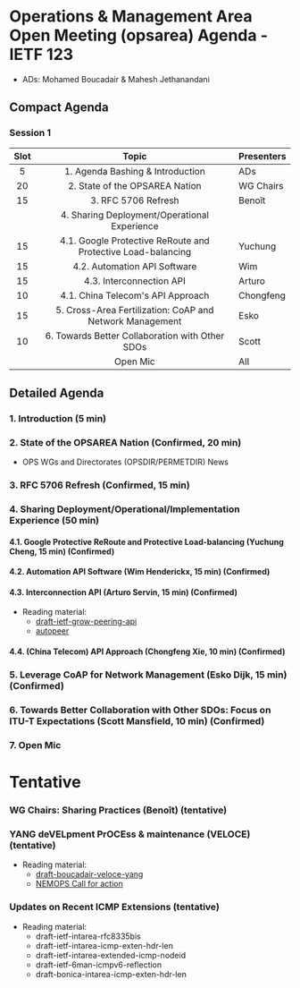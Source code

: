 # Operations & Management Area Open Meeting (opsarea) Agenda - IETF 123

* ADs: Mohamed Boucadair & Mahesh Jethanandani

## Compact Agenda

### Session 1

| Slot        | Topic                                                     | Presenters   |
|:-----------:|:---------------------------------------------------------:|:-------------|
| 5           | 1. Agenda Bashing & Introduction                          | ADs          |
| 20          | 2. State of the OPSAREA Nation                            | WG Chairs    |
| 15          | 3. RFC 5706 Refresh                                       | Benoît       |
|             | 4. Sharing Deployment/Operational Experience              |              |
| 15          | 4.1. Google Protective ReRoute and Protective Load-balancing |Yuchung    |
| 15          | 4.2. Automation API Software                              | Wim          |
| 15          | 4.3. Interconnection API                                  | Arturo       |
| 10          | 4.1. China Telecom's API Approach                         | Chongfeng    |
| 15          | 5. Cross-Area Fertilization: CoAP and Network Management  | Esko         |
| 10          | 6. Towards Better Collaboration with Other SDOs           | Scott        |
|             | Open Mic                                                  | All          |

## Detailed Agenda

### 1. Introduction (5 min)

### 2. State of the OPSAREA Nation (Confirmed, 20 min)

* OPS WGs and Directorates (OPSDIR/PERMETDIR) News

### 3. RFC 5706 Refresh (Confirmed, 15 min)

### 4. Sharing Deployment/Operational/Implementation Experience (50 min)

#### 4.1. Google Protective ReRoute and Protective Load-balancing (Yuchung Cheng, 15 min) (Confirmed)

#### 4.2. Automation API Software (Wim Henderickx, 15 min) (Confirmed)

#### 4.3. Interconnection API (Arturo Servin, 15 min) (Confirmed)

* Reading material:
   + [draft-ietf-grow-peering-api](https://datatracker.ietf.org/doc/draft-ietf-grow-peering-api/)
   + [autopeer](https://github.com/bgp/autopeer)

#### 4.4. (China Telecom) API Approach (Chongfeng Xie, 10 min) (Confirmed)

### 5. Leverage CoAP for Network Management (Esko Dijk, 15 min)  (Confirmed)

### 6. Towards Better Collaboration with Other SDOs: Focus on ITU-T Expectations (Scott Mansfield, 10 min) (Confirmed)
  
### 7. Open Mic

# Tentative

### WG Chairs: Sharing Practices (Benoît) (tentative)

### YANG deVELpment PrOCEss & maintenance (VELOCE) (tentative)

* Reading material:
   + [draft-boucadair-veloce-yang](https://datatracker.ietf.org/doc/draft-boucadair-veloce-yang/)
   + [NEMOPS Call for action](https://datatracker.ietf.org/meeting/122/materials/slides-122-opsawg-opsarea-nemops-workshop-readout-00)
     
### Updates on Recent ICMP Extensions  (tentative)

* Reading material:
   + draft-ietf-intarea-rfc8335bis
   + draft-ietf-intarea-icmp-exten-hdr-len
   + draft-ietf-intarea-extended-icmp-nodeid
   + draft-ietf-6man-icmpv6-reflection
   + draft-bonica-intarea-icmp-exten-hdr-len
